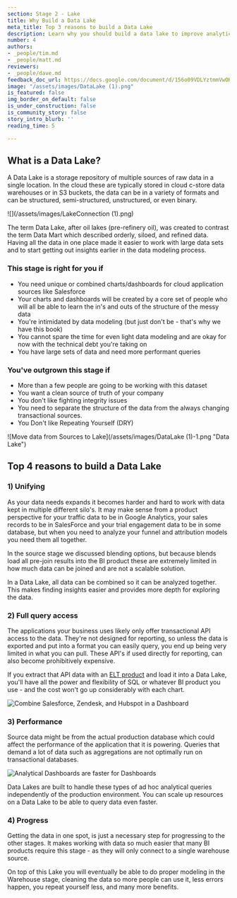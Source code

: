 ```yaml
---
section: Stage 2 - Lake
title: Why Build a Data Lake
meta_title: Top 3 reasons to build a Data Lake
description: Learn why you should build a data lake to improve analytics at your company.
number: 4
authors:
- _people/tim.md
- _people/matt.md
reviewers:
- _people/dave.md
feedback_doc_url: https://docs.google.com/document/d/156o09VDLYztmmVwOKXp7XrLnbycn-glQ-LGBLvmIGPc/edit?usp=sharing
image: "/assets/images/DataLake (1).png"
is_featured: false
img_border_on_default: false
is_under_construction: false
is_community_story: false
story_intro_blurb: ''
reading_time: 5

---
```

## What is a Data Lake?

A Data Lake is a storage repository of multiple sources of raw data in a single location. In the cloud these are typically stored in cloud c-store data warehouses or in S3 buckets, the data can be in a variety of formats and can be structured, semi-structured, unstructured, or even binary.

![](/assets/images/LakeConnection (1).png)

The term Data Lake, after oil lakes (pre-refinery oil), was created to contrast the term Data Mart which described orderly, siloed, and refined data. Having all the data in one place made it easier to work with large data sets and to start getting out insights earlier in the data modeling process.

### This stage is right for you if

* You need unique or combined charts/dashboards for cloud application sources like Salesforce
* Your charts and dashboards will be created by a core set of people who will all be able to learn the in's and outs of the structure of the messy data
* You're intimidated by data modeling (but just don't be - that's why we have this book)
* You cannot spare the time for even light data modeling and are okay for now with the technical debt you're taking on
* You have large sets of data and need more performant queries

### You've outgrown this stage if

* More than a few people are going to be working with this dataset
* You want a clean source of truth of your company
* You don't like fighting integrity issues
* You need to separate the structure of the data from the always changing transactional sources.
* You Don't like Repeating Yourself (DRY)

![Move data from Sources to Lake](/assets/images/DataLake (1)-1.png "Data Lake")

## Top 4 reasons to build a Data Lake

### 1) Unifying

As your data needs expands it becomes harder and hard to work with data kept in multiple different silo's.  It may make sense from a product perspective for your traffic data to be in Google Analytics, your sales records to be in SalesForce and your trial engagement data to be in some database, but when you need to analyze your funnel and attribution models you need them all together.

In the source stage we discussed blending options, but because blends load all pre-join results into the BI product these are extremely limited in how much data can be joined and are not a scalable solution.

In a Data Lake, all data can be combined so it can be analyzed together. This makes finding insights easier and provides more depth for exploring the data.

### 2) Full query access

The applications your business uses likely only offer transactional API access to the data.  They're not designed for reporting, so unless the data is exported and put into a format you can easily query, you end up being very limited in what you can pull.  These API's if used directly for reporting, can also become prohibitively expensive.

If you extract that API data with an [ELT product](/data-governance/elt-vs-etl/) and load it into a Data Lake, you'll have all the power and flexibility of SQL or whatever BI product you use - and the cost won't go up considerably with each chart.

![Combine Salesforce, Zendesk, and Hubspot in a Dashboard](/assets/images/AppDataCombinedDashboard.png "Combined App Dashboard")

<!--- TODO: Matt could you have a version of this where it's actually put into a DB and then there's a SQL command being run on it? This version of the image could maybe be used to talk about Blending in the sources section? --->

### 3) Performance

Source data might be from the actual production database which could affect the performance of the application that it is powering. Queries that demand a lot of data such as aggregations are not optimally run on transactional databases.

![Analytical Dashboards are faster for Dashboards](/assets/images/TransactionalVsAnalyticalDatabase.png "Transactional vs Analytical Database")

Data Lakes are built to handle these types of ad hoc analytical queries independently of the production environment. You can scale up resources on a Data Lake to be able to query data even faster.

### 4) Progress

Getting the data in one spot, is just a necessary step for progressing to the other stages.  It makes working with data so much easier that many BI products require this stage - as they will only connect to a single warehouse source.

On top of this Lake you will eventually be able to do proper modeling in the Warehouse stage, cleaning the data so more people can use it, less errors happen, you repeat yourself less, and many more benefits.